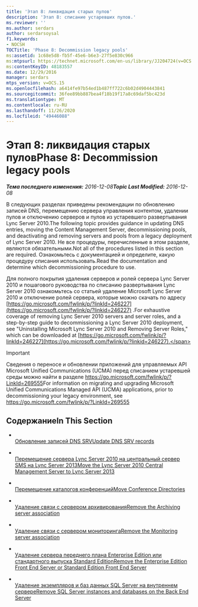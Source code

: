 ```yaml
---
title: 'Этап 8: ликвидация старых пулов'
description: 'Этап 8: списание устаревших пулов.'
ms.reviewer: ''
ms.author: serdars
author: serdarsoysal
f1.keywords:
- NOCSH
TOCTitle: 'Phase 8: Decommission legacy pools'
ms:assetid: 1c68e5d8-fb5f-45e6-b6e3-27f5e830c966
ms:mtpsurl: https://technet.microsoft.com/en-us/library/JJ204724(v=OCS.15)
ms:contentKeyID: 48183557
ms.date: 12/29/2016
manager: serdars
mtps_version: v=OCS.15
ms.openlocfilehash: a6414fe97b54ed1b487ff722c6b02d4904443841
ms.sourcegitcommit: 36fee89bb887bea4f18b19f17a8c69daf5bc423d
ms.translationtype: MT
ms.contentlocale: ru-RU
ms.lasthandoff: 11/26/2020
ms.locfileid: "49446088"
---
```

# <a name="phase-8-decommission-legacy-pools"></a><span data-ttu-id="ef829-103">Этап 8: ликвидация старых пулов</span><span class="sxs-lookup"><span data-stu-id="ef829-103">Phase 8: Decommission legacy pools</span></span>

<div data-xmlns="http://www.w3.org/1999/xhtml">

<div class="topic" data-xmlns="http://www.w3.org/1999/xhtml" data-msxsl="urn:schemas-microsoft-com:xslt" data-cs="https://msdn.microsoft.com/">

<div data-asp="https://msdn2.microsoft.com/asp">



</div>

<div id="mainSection">

<div id="mainBody"><span data-ttu-id="ef829-104">

<span> </span></span><span class="sxs-lookup"><span data-stu-id="ef829-104">

<span> </span></span></span>

<span data-ttu-id="ef829-105">_**Тема последнего изменения:** 2016-12-08_</span><span class="sxs-lookup"><span data-stu-id="ef829-105">_**Topic Last Modified:** 2016-12-08_</span></span>

<span data-ttu-id="ef829-106">В следующих разделах приведены рекомендации по обновлению записей DNS, перемещению сервера управления контентом, удалении пулов и отключению серверов и пулов из устаревшего развертывания Lync Server 2010.</span><span class="sxs-lookup"><span data-stu-id="ef829-106">The following topic provides guidance in updating DNS entries, moving the Content Management Server, decommissioning pools, and deactivating and removing servers and pools from a legacy deployment of Lync Server 2010.</span></span> <span data-ttu-id="ef829-107">Не все процедуры, перечисленные в этом разделе, являются обязательными.</span><span class="sxs-lookup"><span data-stu-id="ef829-107">Not all of the procedures listed in this section are required.</span></span> <span data-ttu-id="ef829-108">Ознакомьтесь с документацией и определите, какую процедуру списания использовать.</span><span class="sxs-lookup"><span data-stu-id="ef829-108">Read the documentation and determine which decommissioning procedure to use.</span></span>

<span data-ttu-id="ef829-109">Для полного покрытия удаления серверов и ролей сервера Lync Server 2010 и пошагового руководства по списанию развертывания Lync Server 2010 ознакомьтесь со статьей удаление Microsoft Lync Server 2010 и отключение ролей сервера, которые можно скачать по адресу [https://go.microsoft.com/fwlink/p/?linkId=246227](https://go.microsoft.com/fwlink/p/?linkid=246227) .</span><span class="sxs-lookup"><span data-stu-id="ef829-109">For exhaustive coverage of removing Lync Server 2010 servers and server roles, and a step-by-step guide to decommissioning a Lync Server 2010 deployment, see "Uninstalling Microsoft Lync Server 2010 and Removing Server Roles," which can be downloaded at [https://go.microsoft.com/fwlink/p/?linkId=246227](https://go.microsoft.com/fwlink/p/?linkid=246227).</span></span>

<div>


> [!IMPORTANT]  
> <span data-ttu-id="ef829-110">Сведения о переносе и обновлении приложений для управляемых API Microsoft Unified Communications (UCMA) перед списанием устаревшей среды можно найти в разделе <A href="https://go.microsoft.com/fwlink/p/?linkid=269555">https://go.microsoft.com/fwlink/p/?LinkId=269555</A></span><span class="sxs-lookup"><span data-stu-id="ef829-110">For information on migrating and upgrading Microsoft Unified Communications Managed API (UCMA) applications, prior to decommissioning your legacy environment, see <A href="https://go.microsoft.com/fwlink/p/?linkid=269555">https://go.microsoft.com/fwlink/p/?LinkId=269555</A></span></span>



</div>

<div>

## <a name="in-this-section"></a><span data-ttu-id="ef829-111">Содержание</span><span class="sxs-lookup"><span data-stu-id="ef829-111">In This Section</span></span>

  - <span></span>  
    [<span data-ttu-id="ef829-112">Обновление записей DNS SRV</span><span class="sxs-lookup"><span data-stu-id="ef829-112">Update DNS SRV records</span></span>](update-dns-srv-records.md)

  - <span></span>  
    [<span data-ttu-id="ef829-113">Перемещение сервера Lync Server 2010 на центральный сервер SMS на Lync Server 2013</span><span class="sxs-lookup"><span data-stu-id="ef829-113">Move the Lync Server 2010 Central Management Server to Lync Server 2013</span></span>](move-the-lync-server-2010-central-management-server-to-lync-server-2013.md)

  - <span></span>  
    [<span data-ttu-id="ef829-114">Перемещение каталогов конференций</span><span class="sxs-lookup"><span data-stu-id="ef829-114">Move Conference Directories</span></span>](move-lync-server-2010-conference-directories-to-lync-server-2013.md)

  - <span></span>  
    [<span data-ttu-id="ef829-115">Удаление связи с сервером архивирования</span><span class="sxs-lookup"><span data-stu-id="ef829-115">Remove the Archiving server association</span></span>](remove-the-archiving-server-association.md)

  - <span></span>  
    [<span data-ttu-id="ef829-116">Удаление связи с сервером мониторинга</span><span class="sxs-lookup"><span data-stu-id="ef829-116">Remove the Monitoring server association</span></span>](remove-the-monitoring-server-association.md)

  - <span></span>  
    [<span data-ttu-id="ef829-117">Удаление сервера переднего плана Enterprise Edition или стандартного выпуска Standard Edition</span><span class="sxs-lookup"><span data-stu-id="ef829-117">Remove the Enterprise Edition Front End Server or Standard Edition Front End Server</span></span>](remove-the-enterprise-edition-front-end-server-or-standard-edition-front-end-server.md)

  - <span></span>  
    [<span data-ttu-id="ef829-118">Удаление экземпляров и баз данных SQL Server на внутреннем сервере</span><span class="sxs-lookup"><span data-stu-id="ef829-118">Remove SQL Server instances and databases on the Back End Server</span></span>](remove-sql-server-instances-and-databases-on-the-back-end-server.md)

<span data-ttu-id="ef829-119"></div>

</div>

<span> </span>

</div>

</div>

</span><span class="sxs-lookup"><span data-stu-id="ef829-119"></div>

</div>

<span> </span>

</div>

</div>

</span></span></div>

